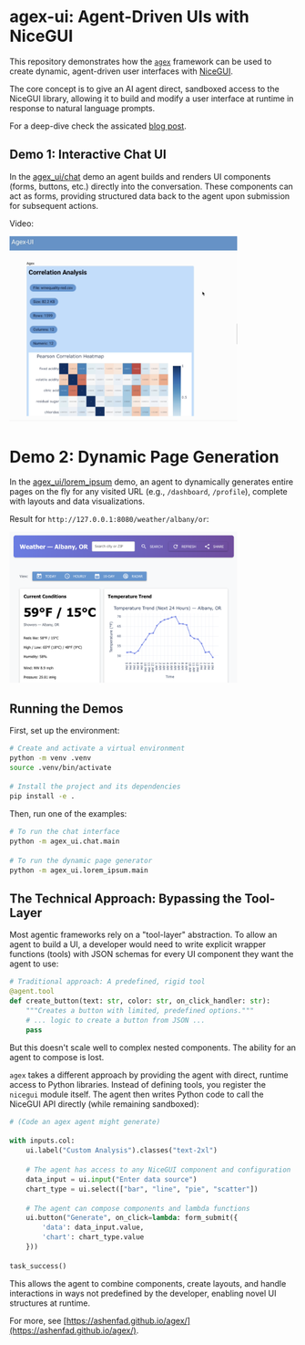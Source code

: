 # agex-ui: Agent-Driven UIs with NiceGUI

This repository demonstrates how the [`agex`](https://ashenfad.github.io/agex/) framework can be used to create dynamic, agent-driven user interfaces with [NiceGUI](https://nicegui.io/).

The core concept is to give an AI agent direct, sandboxed access to the NiceGUI library, allowing it to build and modify a user interface at runtime in response to natural language prompts.

For a deep-dive check the assicated [blog post](http://127.0.0.1:8000/agex/blog/2025/09/11/deep-dive-building-an-agent-driven-ui-with-agex-ui/).

## Demo 1: Interactive Chat UI

In the [agex_ui/chat](agex_ui/chat/) demo an agent builds and renders UI components (forms, buttons, etc.) directly into the conversation. These components can act as forms, providing structured data back to the agent upon submission for subsequent actions.

Video:

<a href="https://youtu.be/-LaY_QBfkf8">
  <img src="assets/chat.png" width="400" alt="Watch the Agex-UI Demo">
</a>


# Demo 2: Dynamic Page Generation

In the [agex_ui/lorem_ipsum](agex_ui/lorem_ipsum/) demo, an agent to dynamically generates entire pages on the fly for any visited URL (e.g., `/dashboard`, `/profile`), complete with layouts and data visualizations.

Result for `http://127.0.0.1:8080/weather/albany/or`:

<img src="assets/lorem.png" width="400" alt="Notional weather page">

## Running the Demos

First, set up the environment:

```bash
# Create and activate a virtual environment
python -m venv .venv
source .venv/bin/activate

# Install the project and its dependencies
pip install -e .
```

Then, run one of the examples:

```bash
# To run the chat interface
python -m agex_ui.chat.main

# To run the dynamic page generator
python -m agex_ui.lorem_ipsum.main
```

## The Technical Approach: Bypassing the Tool-Layer

Most agentic frameworks rely on a "tool-layer" abstraction. To allow an agent to build a UI, a developer would need to write explicit wrapper functions (tools) with JSON schemas for every UI component they want the agent to use:

```python
# Traditional approach: A predefined, rigid tool
@agent.tool
def create_button(text: str, color: str, on_click_handler: str):
    """Creates a button with limited, predefined options."""
    # ... logic to create a button from JSON ...
    pass
```

But this doesn't scale well to complex nested components. The ability for an agent
to compose is lost.

`agex` takes a different approach by providing the agent with direct, runtime access to Python libraries. Instead of defining tools, you register the `nicegui` module itself. The agent then writes Python code to call the NiceGUI API directly (while remaining sandboxed):

```python
# (Code an agex agent might generate)

with inputs.col:
    ui.label("Custom Analysis").classes("text-2xl")

    # The agent has access to any NiceGUI component and configuration
    data_input = ui.input("Enter data source")
    chart_type = ui.select(["bar", "line", "pie", "scatter"])
    
    # The agent can compose components and lambda functions
    ui.button("Generate", on_click=lambda: form_submit({
        'data': data_input.value,
        'chart': chart_type.value
    }))

task_success()
```

This allows the agent to combine components, create layouts, and handle interactions in ways not predefined by the developer, enabling novel UI structures at runtime.

For more, see [https://ashenfad.github.io/agex/](https://ashenfad.github.io/agex/).